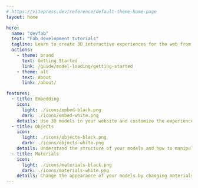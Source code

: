```yaml
---
# https://vitepress.dev/reference/default-theme-home-page
layout: home

hero:
  name: "devfab"
  text: "Fab development tutorials"
  tagline: Learn to create 3D interactive experiences for the web from Sketchfab Master and Certified Partner Klaas Nienhuis.
  actions:
    - theme: brand
      text: Getting Started
      link: /guide/model-loading/getting-started
    - theme: alt
      text: About
      link: /about/

features:
  - title: Embedding
    icon:
      light: ./icons/embed-black.png
      dark: ./icons/embed-white.png
    details: Use 3D models in your website and customize the experience by changing appearance and behavior of the model.
  - title: Objects
    icon:
      light: ./icons/objects-black.png
      dark: ./icons/objects-white.png
    details: Understand the structure of your models and how to manipulate objects with the API.
  - title: Materials
    icon:
      light: ./icons/materials-black.png
      dark: ./icons/materials-white.png
    details: Change the appearance of your models by changing materials and textures.
---
```


